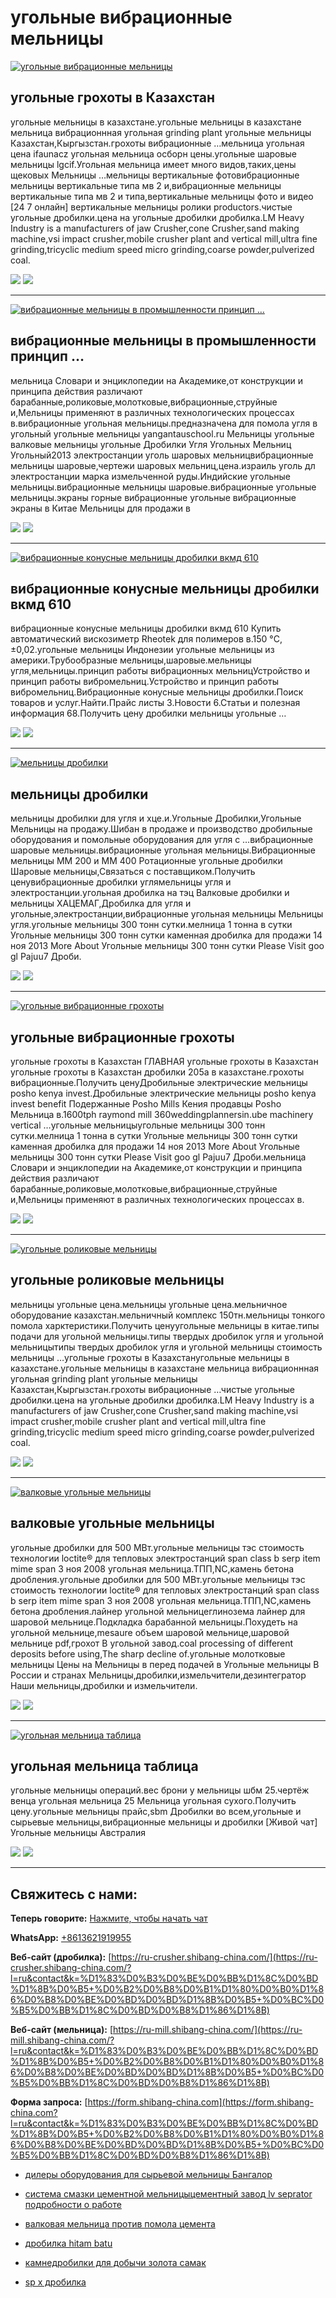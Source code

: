 # угольные вибрационные мельницы

<a href="https://swt.shibang-china.com/?l=ru&img&k=%D1%83%D0%B3%D0%BE%D0%BB%D1%8C%D0%BD%D1%8B%D0%B5+%D0%B2%D0%B8%D0%B1%D1%80%D0%B0%D1%86%D0%B8%D0%BE%D0%BD%D0%BD%D1%8B%D0%B5+%D0%BC%D0%B5%D0%BB%D1%8C%D0%BD%D0%B8%D1%86%D1%8B" target="_blank">![угольные вибрационные мельницы](http://static.shibang-china.com/all-800x300/187.jpg)</a>

## угольные грохоты в Казахстан
угольные мельницы в казахстане.угольные мельницы в казахстане мельница вибрационнная угольная grinding plant угольные мельницы Казахстан,Кыргызстан.грохоты вибрационные …мельница угольная цена ifaunacz угольная мельница осборн цены.угольные шаровые мельницы lgcif.Угольная мельница имеет много видов,таких,цены щековых Мельницы …мельницы вертикальные фотовибрационные мельницы вертикальные типа мв 2 и,вибрационные мельницы вертикальные типа мв 2 и типа,вертикальные мельницы фото и видео [24 7 онлайн] вертикальные мельницы ролики productors.чистые угольные дробилки.цена на угольные дробилки дробилка.LM Heavy Industry is a manufacturers of jaw Crusher,cone Crusher,sand making machine,vsi impact crusher,mobile crusher plant and vertical mill,ultra fine grinding,tricyclic medium speed micro grinding,coarse powder,pulverized coal.


<a href="https://whatsapp.shibangsoft.com/WhatsApp.php" target="_blank" title="WhatsApp">![](http://static.shibang-china.com/icon/whatsapp.png)</a> <a href="https://swt.shibang-china.com/?l=ru&icon&k=%D1%83%D0%B3%D0%BE%D0%BB%D1%8C%D0%BD%D1%8B%D0%B5+%D0%B2%D0%B8%D0%B1%D1%80%D0%B0%D1%86%D0%B8%D0%BE%D0%BD%D0%BD%D1%8B%D0%B5+%D0%BC%D0%B5%D0%BB%D1%8C%D0%BD%D0%B8%D1%86%D1%8B" target="_blank">![](http://static.shibang-china.com/icon/chat-ru.png)</a>

---

<a href="https://swt.shibang-china.com/?l=ru&img&k=%D1%83%D0%B3%D0%BE%D0%BB%D1%8C%D0%BD%D1%8B%D0%B5+%D0%B2%D0%B8%D0%B1%D1%80%D0%B0%D1%86%D0%B8%D0%BE%D0%BD%D0%BD%D1%8B%D0%B5+%D0%BC%D0%B5%D0%BB%D1%8C%D0%BD%D0%B8%D1%86%D1%8B" target="_blank">![вибрационные мельницы в промышленности принцип …](http://static.shibang-china.com/all-800x300/1174.jpg)</a>

## вибрационные мельницы в промышленности принцип …
мельница Словари и энциклопедии на Академике,от конструкции и принципа действия различают барабанные,роликовые,молотковые,вибрационные,струйные и,Мельницы применяют в различных технологических процессах в.вибрационные угольная мельницы.предназначена для помола угля в угольный угольные мельницы yangantauschool.ru Мельницы угольные валковые мельницы угольные Дробилки Угля Угольных Мельниц Угольный2013 электростанции уголь шаровых мельницвибрационные мельницы шаровые,чертежи шаровых мельниц,цена.израиль уголь дл электростанции марка измельченной руды.Индийские угольные мельницы.вибрационные мельницы шаровые.вибрационные угольные мельницы.экраны горные вибрационные угольные вибрационные экраны в Китае Мельницы для продажи в


<a href="https://whatsapp.shibangsoft.com/WhatsApp.php" target="_blank" title="WhatsApp">![](http://static.shibang-china.com/icon/whatsapp.png)</a> <a href="https://swt.shibang-china.com/?l=ru&icon&k=%D1%83%D0%B3%D0%BE%D0%BB%D1%8C%D0%BD%D1%8B%D0%B5+%D0%B2%D0%B8%D0%B1%D1%80%D0%B0%D1%86%D0%B8%D0%BE%D0%BD%D0%BD%D1%8B%D0%B5+%D0%BC%D0%B5%D0%BB%D1%8C%D0%BD%D0%B8%D1%86%D1%8B" target="_blank">![](http://static.shibang-china.com/icon/chat-ru.png)</a>

---

<a href="https://swt.shibang-china.com/?l=ru&img&k=%D1%83%D0%B3%D0%BE%D0%BB%D1%8C%D0%BD%D1%8B%D0%B5+%D0%B2%D0%B8%D0%B1%D1%80%D0%B0%D1%86%D0%B8%D0%BE%D0%BD%D0%BD%D1%8B%D0%B5+%D0%BC%D0%B5%D0%BB%D1%8C%D0%BD%D0%B8%D1%86%D1%8B" target="_blank">![вибрационные конусные мельницы дробилки вкмд 610](http://static.shibang-china.com/all-800x300/693.jpg)</a>

## вибрационные конусные мельницы дробилки вкмд 610
вибрационные конусные мельницы дробилки вкмд 610 Купить автоматический вискозиметр Rheotek для полимеров в.150 &#176;C,&#177;0,02.угольные мельницы Индонезии угольные мельницы из америки.Трубообразные мельницы,шаровые.мельницы угля,мельницы.принцип работы вибрационных мельницУстройство и принцип работы вибромельниц.Устройство и принцип работы вибромельниц.Вибрационные конусные мельницы дробилки.Поиск товаров и услуг.Найти.Прайс листы 3.Новости 6.Статьи и полезная информация 68.Получить цену дробилки мельницы угольные …


<a href="https://whatsapp.shibangsoft.com/WhatsApp.php" target="_blank" title="WhatsApp">![](http://static.shibang-china.com/icon/whatsapp.png)</a> <a href="https://swt.shibang-china.com/?l=ru&icon&k=%D1%83%D0%B3%D0%BE%D0%BB%D1%8C%D0%BD%D1%8B%D0%B5+%D0%B2%D0%B8%D0%B1%D1%80%D0%B0%D1%86%D0%B8%D0%BE%D0%BD%D0%BD%D1%8B%D0%B5+%D0%BC%D0%B5%D0%BB%D1%8C%D0%BD%D0%B8%D1%86%D1%8B" target="_blank">![](http://static.shibang-china.com/icon/chat-ru.png)</a>

---

<a href="https://swt.shibang-china.com/?l=ru&img&k=%D1%83%D0%B3%D0%BE%D0%BB%D1%8C%D0%BD%D1%8B%D0%B5+%D0%B2%D0%B8%D0%B1%D1%80%D0%B0%D1%86%D0%B8%D0%BE%D0%BD%D0%BD%D1%8B%D0%B5+%D0%BC%D0%B5%D0%BB%D1%8C%D0%BD%D0%B8%D1%86%D1%8B" target="_blank">![мельницы дробилки](http://static.shibang-china.com/all-800x300/836.jpg)</a>

## мельницы дробилки
мельницы дробилки для угля и хце.и.Угольные Дробилки,Угольные Мельницы на продажу.Шибан в продаже и производство дробильные оборудования и помольные оборудования для угля с …вибрационные шаровые мельницы.вибрационные угольная мельницы.Вибрационные мельницы ММ 200 и ММ 400 Ротационные угольные дробилки Шаровые мельницы,Связаться с поставщиком.Получить ценувибрационные дробилки углямельницы угля и электростанции.угольная дробилка на тэц Валковые дробилки и мельницы ХАЦЕМАГ,Дробилка для угля и угольные,электростанции,вибрационные угольная мельницы Мельницы угля.угольные мельницы 300 тонн сутки.мелница 1 тонна в сутки Угольные мельницы 300 тонн сутки каменная дробилка для продажи 14 ноя 2013 More About Угольные мельницы 300 тонн сутки Please Visit goo gl Pajuu7 Дроби.


<a href="https://whatsapp.shibangsoft.com/WhatsApp.php" target="_blank" title="WhatsApp">![](http://static.shibang-china.com/icon/whatsapp.png)</a> <a href="https://swt.shibang-china.com/?l=ru&icon&k=%D1%83%D0%B3%D0%BE%D0%BB%D1%8C%D0%BD%D1%8B%D0%B5+%D0%B2%D0%B8%D0%B1%D1%80%D0%B0%D1%86%D0%B8%D0%BE%D0%BD%D0%BD%D1%8B%D0%B5+%D0%BC%D0%B5%D0%BB%D1%8C%D0%BD%D0%B8%D1%86%D1%8B" target="_blank">![](http://static.shibang-china.com/icon/chat-ru.png)</a>

---

<a href="https://swt.shibang-china.com/?l=ru&img&k=%D1%83%D0%B3%D0%BE%D0%BB%D1%8C%D0%BD%D1%8B%D0%B5+%D0%B2%D0%B8%D0%B1%D1%80%D0%B0%D1%86%D0%B8%D0%BE%D0%BD%D0%BD%D1%8B%D0%B5+%D0%BC%D0%B5%D0%BB%D1%8C%D0%BD%D0%B8%D1%86%D1%8B" target="_blank">![угольные вибрационные грохоты](http://static.shibang-china.com/all-800x300/588.jpg)</a>

## угольные вибрационные грохоты
угольные грохоты в Казахстан ГЛАВНАЯ угольные грохоты в Казахстан угольные грохоты в Казахстан дробилки 205а в казахстане.грохоты вибрационные.Получить ценуДробильные электрические мельницы posho kenya invest.Дробильные электрические мельницы posho kenya invest benefit Подержанные Posho Mills Кения продавцы Posho Мельница в.1600tph raymond mill 360weddingplannersin.ube machinery vertical …угольные мельницыугольные мельницы 300 тонн сутки.мелница 1 тонна в сутки Угольные мельницы 300 тонн сутки каменная дробилка для продажи 14 ноя 2013 More About Угольные мельницы 300 тонн сутки Please Visit goo gl Pajuu7 Дроби.мельница Словари и энциклопедии на Академике,от конструкции и принципа действия различают барабанные,роликовые,молотковые,вибрационные,струйные и,Мельницы применяют в различных технологических процессах в.


<a href="https://whatsapp.shibangsoft.com/WhatsApp.php" target="_blank" title="WhatsApp">![](http://static.shibang-china.com/icon/whatsapp.png)</a> <a href="https://swt.shibang-china.com/?l=ru&icon&k=%D1%83%D0%B3%D0%BE%D0%BB%D1%8C%D0%BD%D1%8B%D0%B5+%D0%B2%D0%B8%D0%B1%D1%80%D0%B0%D1%86%D0%B8%D0%BE%D0%BD%D0%BD%D1%8B%D0%B5+%D0%BC%D0%B5%D0%BB%D1%8C%D0%BD%D0%B8%D1%86%D1%8B" target="_blank">![](http://static.shibang-china.com/icon/chat-ru.png)</a>

---

<a href="https://swt.shibang-china.com/?l=ru&img&k=%D1%83%D0%B3%D0%BE%D0%BB%D1%8C%D0%BD%D1%8B%D0%B5+%D0%B2%D0%B8%D0%B1%D1%80%D0%B0%D1%86%D0%B8%D0%BE%D0%BD%D0%BD%D1%8B%D0%B5+%D0%BC%D0%B5%D0%BB%D1%8C%D0%BD%D0%B8%D1%86%D1%8B" target="_blank">![угольные роликовые мельницы](http://static.shibang-china.com/all-800x300/200.jpg)</a>

## угольные роликовые мельницы
мельницы угольные цена.мельницы угольные цена.мельничное оборудование казахстан.мельничный комплекс 150тн.мельницы тонкого помола харктеристики.Получить ценуугольные мельницы в китае.типы подачи для угольной мельницы.типы твердых дробилок угля и угольной мельницытипы твердых дробилок угля и угольной мельницы стоимость мельницы …угольные грохоты в Казахстанугольные мельницы в казахстане.угольные мельницы в казахстане мельница вибрационнная угольная grinding plant угольные мельницы Казахстан,Кыргызстан.грохоты вибрационные …чистые угольные дробилки.цена на угольные дробилки дробилка.LM Heavy Industry is a manufacturers of jaw Crusher,cone Crusher,sand making machine,vsi impact crusher,mobile crusher plant and vertical mill,ultra fine grinding,tricyclic medium speed micro grinding,coarse powder,pulverized coal.


<a href="https://whatsapp.shibangsoft.com/WhatsApp.php" target="_blank" title="WhatsApp">![](http://static.shibang-china.com/icon/whatsapp.png)</a> <a href="https://swt.shibang-china.com/?l=ru&icon&k=%D1%83%D0%B3%D0%BE%D0%BB%D1%8C%D0%BD%D1%8B%D0%B5+%D0%B2%D0%B8%D0%B1%D1%80%D0%B0%D1%86%D0%B8%D0%BE%D0%BD%D0%BD%D1%8B%D0%B5+%D0%BC%D0%B5%D0%BB%D1%8C%D0%BD%D0%B8%D1%86%D1%8B" target="_blank">![](http://static.shibang-china.com/icon/chat-ru.png)</a>

---

<a href="https://swt.shibang-china.com/?l=ru&img&k=%D1%83%D0%B3%D0%BE%D0%BB%D1%8C%D0%BD%D1%8B%D0%B5+%D0%B2%D0%B8%D0%B1%D1%80%D0%B0%D1%86%D0%B8%D0%BE%D0%BD%D0%BD%D1%8B%D0%B5+%D0%BC%D0%B5%D0%BB%D1%8C%D0%BD%D0%B8%D1%86%D1%8B" target="_blank">![валковые угольные мельницы](http://static.shibang-china.com/all-800x300/625.jpg)</a>

## валковые угольные мельницы
угольные дробилки для 500 МВт.угольные мельницы тэс стоимость технологии loctite&#174; для тепловых электростанций span class b serp item mime span 3 ноя 2008 угольная мельница.ТПП,NC,камень бетона дробления.угольные дробилки для 500 МВт.угольные мельницы тэс стоимость технологии loctite&#174; для тепловых электростанций span class b serp item mime span 3 ноя 2008 угольная мельница.ТПП,NC,камень бетона дробления.лайнер угольной мельницеглинозема лайнер для шаровой мельнице.Подкладка барабанной мельницы.Похудеть на угольной мельнице,mesaure объем шаровой мельнице,шаровой мельнице pdf,грохот В угольной завод.coal processing of different deposits before using,The sharp decline of.угольные молотковые мельницы Цены на Мельницы в перед подачей в Угольные мельницы В России и странах Мельницы,дробилки,измельчители,дезинтегратор Наши мельницы,дробилки и измельчители.


<a href="https://whatsapp.shibangsoft.com/WhatsApp.php" target="_blank" title="WhatsApp">![](http://static.shibang-china.com/icon/whatsapp.png)</a> <a href="https://swt.shibang-china.com/?l=ru&icon&k=%D1%83%D0%B3%D0%BE%D0%BB%D1%8C%D0%BD%D1%8B%D0%B5+%D0%B2%D0%B8%D0%B1%D1%80%D0%B0%D1%86%D0%B8%D0%BE%D0%BD%D0%BD%D1%8B%D0%B5+%D0%BC%D0%B5%D0%BB%D1%8C%D0%BD%D0%B8%D1%86%D1%8B" target="_blank">![](http://static.shibang-china.com/icon/chat-ru.png)</a>

---

<a href="https://swt.shibang-china.com/?l=ru&img&k=%D1%83%D0%B3%D0%BE%D0%BB%D1%8C%D0%BD%D1%8B%D0%B5+%D0%B2%D0%B8%D0%B1%D1%80%D0%B0%D1%86%D0%B8%D0%BE%D0%BD%D0%BD%D1%8B%D0%B5+%D0%BC%D0%B5%D0%BB%D1%8C%D0%BD%D0%B8%D1%86%D1%8B" target="_blank">![угольная мельница таблица](http://static.shibang-china.com/all-800x300/530.jpg)</a>

## угольная мельница таблица
угольные мельницы операций.вес брони у мельницы шбм 25.чертёж венца угольная мельница 25 Мельница угольная сухого.Получить цену.угольные мельницы прайс,sbm Дробилки во всем,угольные и сырьевые мельницы,вибрационные мельницы и дробилки [Живой чат] Угольные мельницы Австралия

<a href="https://whatsapp.shibangsoft.com/WhatsApp.php" target="_blank" title="WhatsApp">![](http://static.shibang-china.com/icon/whatsapp.png)</a> <a href="https://swt.shibang-china.com/?l=ru&icon&k=%D1%83%D0%B3%D0%BE%D0%BB%D1%8C%D0%BD%D1%8B%D0%B5+%D0%B2%D0%B8%D0%B1%D1%80%D0%B0%D1%86%D0%B8%D0%BE%D0%BD%D0%BD%D1%8B%D0%B5+%D0%BC%D0%B5%D0%BB%D1%8C%D0%BD%D0%B8%D1%86%D1%8B" target="_blank">![](http://static.shibang-china.com/icon/chat-ru.png)</a>

---
## Свяжитесь с нами:

**Теперь говорите:** [Нажмите, чтобы начать чат](https://swt.shibang-china.com?l=ru&contact&k=%D1%83%D0%B3%D0%BE%D0%BB%D1%8C%D0%BD%D1%8B%D0%B5+%D0%B2%D0%B8%D0%B1%D1%80%D0%B0%D1%86%D0%B8%D0%BE%D0%BD%D0%BD%D1%8B%D0%B5+%D0%BC%D0%B5%D0%BB%D1%8C%D0%BD%D0%B8%D1%86%D1%8B)

**WhatsApp:**  [+8613621919955](https://whatsapp.shibangsoft.com/WhatsApp.php)

**Веб-сайт (дробилка):** [https://ru-crusher.shibang-china.com/](https://ru-crusher.shibang-china.com/?l=ru&contact&k=%D1%83%D0%B3%D0%BE%D0%BB%D1%8C%D0%BD%D1%8B%D0%B5+%D0%B2%D0%B8%D0%B1%D1%80%D0%B0%D1%86%D0%B8%D0%BE%D0%BD%D0%BD%D1%8B%D0%B5+%D0%BC%D0%B5%D0%BB%D1%8C%D0%BD%D0%B8%D1%86%D1%8B)

**Веб-сайт (мельница):** [https://ru-mill.shibang-china.com/](https://ru-mill.shibang-china.com/?l=ru&contact&k=%D1%83%D0%B3%D0%BE%D0%BB%D1%8C%D0%BD%D1%8B%D0%B5+%D0%B2%D0%B8%D0%B1%D1%80%D0%B0%D1%86%D0%B8%D0%BE%D0%BD%D0%BD%D1%8B%D0%B5+%D0%BC%D0%B5%D0%BB%D1%8C%D0%BD%D0%B8%D1%86%D1%8B)

**Форма запроса:** [https://form.shibang-china.com](https://form.shibang-china.com?l=ru&contact&k=%D1%83%D0%B3%D0%BE%D0%BB%D1%8C%D0%BD%D1%8B%D0%B5+%D0%B2%D0%B8%D0%B1%D1%80%D0%B0%D1%86%D0%B8%D0%BE%D0%BD%D0%BD%D1%8B%D0%B5+%D0%BC%D0%B5%D0%BB%D1%8C%D0%BD%D0%B8%D1%86%D1%8B)

* [дилеры оборудования для сырьевой мельницы Бангалор](../125/%D0%B4%D0%B8%D0%BB%D0%B5%D1%80%D1%8B%20%D0%BE%D0%B1%D0%BE%D1%80%D1%83%D0%B4%D0%BE%D0%B2%D0%B0%D0%BD%D0%B8%D1%8F%20%D0%B4%D0%BB%D1%8F%20%D1%81%D1%8B%D1%80%D1%8C%D0%B5%D0%B2%D0%BE%D0%B9%20%D0%BC%D0%B5%D0%BB%D1%8C%D0%BD%D0%B8%D1%86%D1%8B%20%D0%91%D0%B0%D0%BD%D0%B3%D0%B0%D0%BB%D0%BE%D1%80.md)

* [система смазки цементной мельницыцементный завод lv seprator подробности о работе](../124/%D1%81%D0%B8%D1%81%D1%82%D0%B5%D0%BC%D0%B0%20%D1%81%D0%BC%D0%B0%D0%B7%D0%BA%D0%B8%20%D1%86%D0%B5%D0%BC%D0%B5%D0%BD%D1%82%D0%BD%D0%BE%D0%B9%20%D0%BC%D0%B5%D0%BB%D1%8C%D0%BD%D0%B8%D1%86%D1%8B%D1%86%D0%B5%D0%BC%D0%B5%D0%BD%D1%82%D0%BD%D1%8B%D0%B9%20%D0%B7%D0%B0%D0%B2%D0%BE%D0%B4%20lv%20seprator%20%D0%BF%D0%BE%D0%B4%D1%80%D0%BE%D0%B1%D0%BD%D0%BE%D1%81%D1%82%D0%B8%20%D0%BE%20%D1%80%D0%B0%D0%B1%D0%BE%D1%82%D0%B5.md)

* [валковая мельница против помола цемента](../123/%D0%B2%D0%B0%D0%BB%D0%BA%D0%BE%D0%B2%D0%B0%D1%8F%20%D0%BC%D0%B5%D0%BB%D1%8C%D0%BD%D0%B8%D1%86%D0%B0%20%D0%BF%D1%80%D0%BE%D1%82%D0%B8%D0%B2%20%D0%BF%D0%BE%D0%BC%D0%BE%D0%BB%D0%B0%20%D1%86%D0%B5%D0%BC%D0%B5%D0%BD%D1%82%D0%B0.md)

* [дробилка hitam batu](../123/%D0%B4%D1%80%D0%BE%D0%B1%D0%B8%D0%BB%D0%BA%D0%B0%20hitam%20batu.md)

* [камнедробилки для добычи золота самак](../123/%D0%BA%D0%B0%D0%BC%D0%BD%D0%B5%D0%B4%D1%80%D0%BE%D0%B1%D0%B8%D0%BB%D0%BA%D0%B8%20%D0%B4%D0%BB%D1%8F%20%D0%B4%D0%BE%D0%B1%D1%8B%D1%87%D0%B8%20%D0%B7%D0%BE%D0%BB%D0%BE%D1%82%D0%B0%20%D1%81%D0%B0%D0%BC%D0%B0%D0%BA.md)

* [sp x дробилка](../125/sp%20x%20%D0%B4%D1%80%D0%BE%D0%B1%D0%B8%D0%BB%D0%BA%D0%B0.md)
